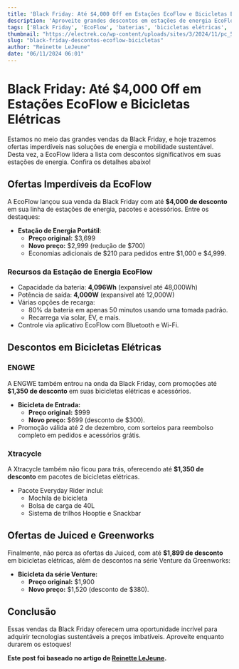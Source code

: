 ```yaml
---
title: 'Black Friday: Até $4,000 Off em Estações EcoFlow e Bicicletas Elétricas'
description: 'Aproveite grandes descontos em estações de energia EcoFlow e bicicletas elétricas da ENGWE e Xtracycle na Black Friday.'
tags: ['Black Friday', 'EcoFlow', 'baterias', 'bicicletas elétricas', 'sustentabilidade']
thumbnail: "https://electrek.co/wp-content/uploads/sites/3/2024/11/pc_59dbfae9-52a1-4e8f-b524-f300110a1ccd.png?w=1600"
slug: "black-friday-descontos-ecoflow-bicicletas"
author: "Reinette LeJeune"
date: "06/11/2024 06:01"
---
```


# Black Friday: Até $4,000 Off em Estações EcoFlow e Bicicletas Elétricas

Estamos no meio das grandes vendas da Black Friday, e hoje trazemos ofertas imperdíveis nas soluções de energia e mobilidade sustentável. Desta vez, a EcoFlow lidera a lista com descontos significativos em suas estações de energia. Confira os detalhes abaixo!

## Ofertas Imperdíveis da EcoFlow

A EcoFlow lançou sua venda da Black Friday com até **$4,000 de desconto** em sua linha de estações de energia, pacotes e acessórios. Entre os destaques:
- **Estação de Energia Portátil**:
  - **Preço original:** $3,699
  - **Novo preço:** $2,999 (redução de $700)
  - Economias adicionais de $210 para pedidos entre $1,000 e $4,999.

### Recursos da Estação de Energia EcoFlow
- Capacidade da bateria: **4,096Wh** (expansível até 48,000Wh)
- Potência de saída: **4,000W** (expansível até 12,000W)
- Várias opções de recarga:
  - 80% da bateria em apenas 50 minutos usando uma tomada padrão.
  - Recarrega via solar, EV, e mais.
- Controle via aplicativo EcoFlow com Bluetooth e Wi-Fi.

## Descontos em Bicicletas Elétricas
### ENGWE
A ENGWE também entrou na onda da Black Friday, com promoções até **$1,350 de desconto** em suas bicicletas elétricas e acessórios.
- **Bicicleta de Entrada:**
  - **Preço original:** $999
  - **Novo preço:** $699 (desconto de $300).
- Promoção válida até 2 de dezembro, com sorteios para reembolso completo em pedidos e acessórios grátis.

### Xtracycle
A Xtracycle também não ficou para trás, oferecendo até **$1,350 de desconto** em pacotes de bicicletas elétricas.
- Pacote Everyday Rider inclui:
  - Mochila de bicicleta
  - Bolsa de carga de 40L
  - Sistema de trilhos Hooptie e Snackbar

## Ofertas de Juiced e Greenworks
Finalmente, não perca as ofertas da Juiced, com até **$1,899 de desconto** em bicicletas elétricas, além de descontos na série Venture da Greenworks:
- **Bicicleta da série Venture:**
  - **Preço original:** $1,900
  - **Novo preço:** $1,520 (desconto de $380).

## Conclusão
Essas vendas da Black Friday oferecem uma oportunidade incrível para adquirir tecnologias sustentáveis a preços imbatíveis. Aproveite enquanto durarem os estoques!

**Este post foi baseado no artigo de [Reinette LeJeune](https://electrek.co/2024/11/05/black-friday-sales-take-4000-off-ecoflow-power-stations-and-up-to-1350-off-e-bikes-from-engwe-xtracycle-more/).**